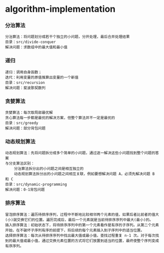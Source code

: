 # algorithm-implementation
### 分治算法
```shell
分治算法：将问题划分成若干个独立的小问题，分开处理，最后合并处理结果
目录：src/divide-conquer
解决问题：求数组中的最大值和最小值
```

### 递归
```shell
递归：调用自身函数；
迭代：利用变量的原值推算出变量的一个新值
目录：src/recursion
解决问题：斐波那契数列
```
### 贪婪算法
```shell
贪婪算法：每次取局部最优解
贪心算法每一步都是最优的解决方案，但整个算法并不一定是最优的
目录：src/greedy
解决问题：部分背包问题
```
### 动态规划算法
```shell
动态规划算法：先将问题拆分成多个简单的小问题，通过逐一解决这些小问题找到整个问题的答案
与分支算法区别：
    分治算法拆分出的小问题之间是相互独立的
    动态规划算法拆分出的小问题之间相互关联，例如要想解决问题 A，必须先解决问题 B 和 C
目录：src/dynamic-programming
解决问题：0-1背包问题
```
### 排序算法
```shell
冒泡排序算法：遍历待排序序列，过程中不断地比较相邻两个元素的值，如果后者比前者的值大(小)就交换它们的位置。遍历完成后，最后一个元素就是当前待排序序列中最大(最小)的。
插入排序算法：初始状态下，将待排序序列中的第一个元素看作是有序的子序列。从第二个元素开始，在不破坏子序列有序的前提下，将后续的每个元素插入到子序列中的适当位置。
选择排序算法：每次从待排序序列中找出最大值或最小值，查找过程重复 n-1 次。对于每次找到的最大值或最小值，通过交换元素位置的方式将它们放置到适当的位置，最终使整个序列变成有序序列。
```